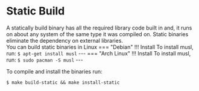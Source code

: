 # Static Build

A statically build binary has all the required library code built in and, it runs on about any system of the same type it was compiled on. Static binaries eliminate the dependency on external libraries.  
You can build static binaries in Linux
=== "Debian"
    !!! Install
        To install musl, run:
        ```
        $ apt-get install musl
        ```
        ---
=== "Arch Linux"
    !!! Install
        To install musl, run:
        ```
        $ sudo pacman -S musl
        ```
        --- 


To compile and install the binaries run:

```
$ make build-static && make install-static
```